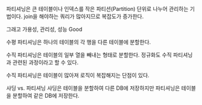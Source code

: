파티셔닝은 큰 테이블이나 인덱스를 작은 파티션(Partition) 단위로 나누어 관리하는 기법이다. join을 해야하는 쿼리가 많아지므로 복잡도가 증가한다.

그래고 가용성, 관리성, 성능 Good

수평 파티셔닝은 하나의 테이블의 각 행을 다른 테이블에 분할한다.

수직 파티셔닝은 테이블의 일부 열을 빼내는 형태로 분할한다. 정규화도 수직 파티셔닝과 관련된 과정이라고 할 수 있다.

수직 파티셔닝은 테이블이 많아져 로직이 복잡해지는 단점이 있다.


샤딩 vs. 파티셔닝
샤딩은 테이블을 분할하여 다른 DB에 저장하지만
파티셔닝은 테이블을 분할하여 같은 DB에 저장한다.